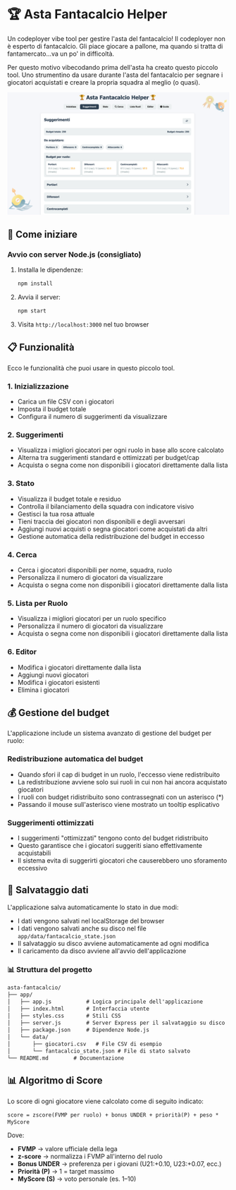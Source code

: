 # 🏆 Asta Fantacalcio Helper 

Un codeployer vibe tool per gestire l'asta del fantacalcio!
Il codeployer non è esperto di fantacalcio. Gli piace giocare a pallone, ma quando si tratta di fantamercato...va un po' in difficoltà.

Per questo motivo vibecodando prima dell'asta ha creato questo piccolo tool. Uno strumentino da usare durante l'asta del fantacalcio per segnare i giocatori acquistati e creare la propria squadra al meglio (o quasi).

![cofanta](app/images/cofanta.png)

## 🚀 Come iniziare

### Avvio con server Node.js (consigliato)

1. Installa le dipendenze:
   ```bash
   npm install
   ```

2. Avvia il server:
   ```bash
   npm start
   ```

3. Visita `http://localhost:3000` nel tuo browser

## 📋 Funzionalità

Ecco le funzionalità che puoi usare in questo piccolo tool.

### 1. Inizializzazione
- Carica un file CSV con i giocatori
- Imposta il budget totale
- Configura il numero di suggerimenti da visualizzare

### 2. Suggerimenti
- Visualizza i migliori giocatori per ogni ruolo in base allo score calcolato
- Alterna tra suggerimenti standard e ottimizzati per budget/cap
- Acquista o segna come non disponibili i giocatori direttamente dalla lista

### 3. Stato
- Visualizza il budget totale e residuo
- Controlla il bilanciamento della squadra con indicatore visivo
- Gestisci la tua rosa attuale
- Tieni traccia dei giocatori non disponibili e degli avversari
- Aggiungi nuovi acquisti o segna giocatori come acquistati da altri
- Gestione automatica della redistribuzione del budget in eccesso

### 4. Cerca
- Cerca i giocatori disponibili per nome, squadra, ruolo
- Personalizza il numero di giocatori da visualizzare
- Acquista o segna come non disponibili i giocatori direttamente dalla lista

### 5. Lista per Ruolo
- Visualizza i migliori giocatori per un ruolo specifico
- Personalizza il numero di giocatori da visualizzare
- Acquista o segna come non disponibili i giocatori direttamente dalla lista

### 6. Editor
- Modifica i giocatori direttamente dalla lista
- Aggiungi nuovi giocatori
- Modifica i giocatori esistenti
- Elimina i giocatori

## 💰 Gestione del budget

L'applicazione include un sistema avanzato di gestione del budget per ruolo:

### Redistribuzione automatica del budget
- Quando sfori il cap di budget in un ruolo, l'eccesso viene redistribuito
- La redistribuzione avviene solo sui ruoli in cui non hai ancora acquistato giocatori
- I ruoli con budget ridistribuito sono contrassegnati con un asterisco (*)
- Passando il mouse sull'asterisco viene mostrato un tooltip esplicativo

### Suggerimenti ottimizzati
- I suggerimenti "ottimizzati" tengono conto del budget ridistribuito
- Questo garantisce che i giocatori suggeriti siano effettivamente acquistabili
- Il sistema evita di suggerirti giocatori che causerebbero uno sforamento eccessivo

## 💾 Salvataggio dati

L'applicazione salva automaticamente lo stato in due modi:

- I dati vengono salvati nel localStorage del browser
- I dati vengono salvati anche su disco nel file `app/data/fantacalcio_state.json`
- Il salvataggio su disco avviene automaticamente ad ogni modifica
- Il caricamento da disco avviene all'avvio dell'applicazione

### 📊 Struttura del progetto

```
asta-fantacalcio/
├── app/
│   ├── app.js           # Logica principale dell'applicazione
│   ├── index.html       # Interfaccia utente
│   ├── styles.css       # Stili CSS
│   ├── server.js        # Server Express per il salvataggio su disco
│   ├── package.json     # Dipendenze Node.js
│   └── data/
│       ├── giocatori.csv   # File CSV di esempio
│       └── fantacalcio_state.json # File di stato salvato
└── README.md        # Documentazione
```


## 📊 Algoritmo di Score

Lo score di ogni giocatore viene calcolato come di seguito indicato:

```
score = zscore(FVMP per ruolo) + bonus UNDER + priorità(P) + peso * MyScore
```

Dove:
- **FVMP** → valore ufficiale della lega
- **z-score** → normalizza i FVMP all'interno del ruolo
- **Bonus UNDER** → preferenza per i giovani (U21:+0.10, U23:+0.07, ecc.)
- **Priorità (P)** → 1 = target massimo
- **MyScore (S)** → voto personale (es. 1–10)
